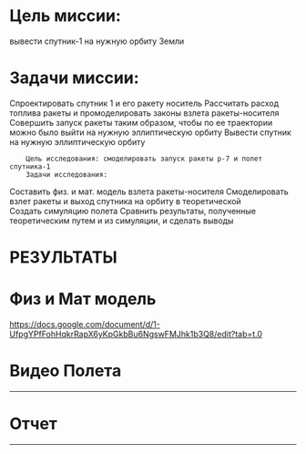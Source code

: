 # Цель миссии: 
вывести спутник-1 на нужную орбиту Земли
# Задачи миссии:
Спроектировать спутник 1 и его ракету носитель
Рассчитать расход топлива ракеты и промоделировать законы взлета ракеты-носителя 
Совершить запуск ракеты таким образом, чтобы по ее траектории можно было выйти на нужную эллиптическую орбиту
 Вывести спутник на нужную эллиптическую орбиту

        Цель исследования: смоделировать запуск ракеты р-7 и полет спутника-1
        Задачи исследования:
Составить физ. и мат. модель взлета ракеты-носителя
Смоделировать взлет ракеты и выход спутника на орбиту в теоретической  
Создать симуляцию полета 
Сравнить результаты, полученные теоретическим путем и из симуляции, и сделать выводы

# РЕЗУЛЬТАТЫ

# Физ и Мат модель 
https://docs.google.com/document/d/1-UfpgYPfFohHqkrRapX6yKpGkbBu6NgswFMJhk1b3Q8/edit?tab=t.0
# Видео Полета
--------------------------------------------------------------------------------------------
# Отчет
--------------------------------------------------------------------------------------------
